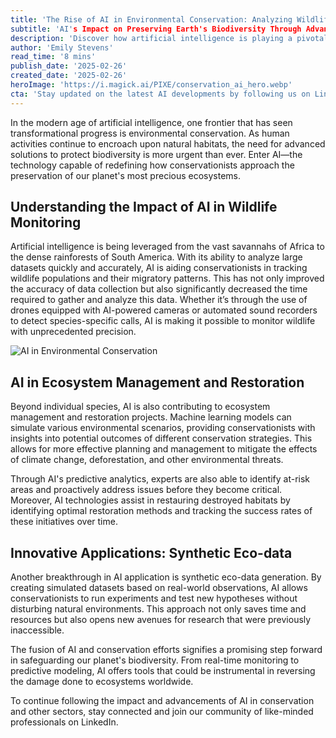 ```yaml
---
title: 'The Rise of AI in Environmental Conservation: Analyzing Wildlife and Ecosystem Management'
subtitle: 'AI's Impact on Preserving Earth's Biodiversity Through Advanced Monitoring Techniques'
description: 'Discover how artificial intelligence is playing a pivotal role in environmental conservation by enhancing wildlife monitoring, ecosystem management, and biodiversity preservation. This article explores the latest advancements in AI-driven solutions for conservationists.'
author: 'Emily Stevens'
read_time: '8 mins'
publish_date: '2025-02-26'
created_date: '2025-02-26'
heroImage: 'https://i.magick.ai/PIXE/conservation_ai_hero.webp'
cta: 'Stay updated on the latest AI developments by following us on LinkedIn for expert insights and analysis.'
---
```


In the modern age of artificial intelligence, one frontier that has seen transformational progress is environmental conservation. As human activities continue to encroach upon natural habitats, the need for advanced solutions to protect biodiversity is more urgent than ever. Enter AI—the technology capable of redefining how conservationists approach the preservation of our planet's most precious ecosystems.

## Understanding the Impact of AI in Wildlife Monitoring

Artificial intelligence is being leveraged from the vast savannahs of Africa to the dense rainforests of South America. With its ability to analyze large datasets quickly and accurately, AI is aiding conservationists in tracking wildlife populations and their migratory patterns. This has not only improved the accuracy of data collection but also significantly decreased the time required to gather and analyze this data. Whether it’s through the use of drones equipped with AI-powered cameras or automated sound recorders to detect species-specific calls, AI is making it possible to monitor wildlife with unprecedented precision.

![AI in Environmental Conservation](https://i.magick.ai/PIXE/conservation_ai_inline.webp)

## AI in Ecosystem Management and Restoration

Beyond individual species, AI is also contributing to ecosystem management and restoration projects. Machine learning models can simulate various environmental scenarios, providing conservationists with insights into potential outcomes of different conservation strategies. This allows for more effective planning and management to mitigate the effects of climate change, deforestation, and other environmental threats.

Through AI's predictive analytics, experts are also able to identify at-risk areas and proactively address issues before they become critical. Moreover, AI technologies assist in restauring destroyed habitats by identifying optimal restoration methods and tracking the success rates of these initiatives over time.

## Innovative Applications: Synthetic Eco-data

Another breakthrough in AI application is synthetic eco-data generation. By creating simulated datasets based on real-world observations, AI allows conservationists to run experiments and test new hypotheses without disturbing natural environments. This approach not only saves time and resources but also opens new avenues for research that were previously inaccessible.

The fusion of AI and conservation efforts signifies a promising step forward in safeguarding our planet's biodiversity. From real-time monitoring to predictive modeling, AI offers tools that could be instrumental in reversing the damage done to ecosystems worldwide.

To continue following the impact and advancements of AI in conservation and other sectors, stay connected and join our community of like-minded professionals on LinkedIn.